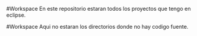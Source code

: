 #Workspace
En este repositorio estaran todos los proyectos que tengo en eclipse.

#Workspace
Aqui no estaran los directorios donde no hay codigo fuente.
